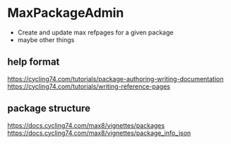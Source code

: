 # MaxPackageAdmin
 * Create and update max refpages for a given package
 * maybe other things

## help format
https://cycling74.com/tutorials/package-authoring-writing-documentation
https://cycling74.com/tutorials/writing-reference-pages

## package structure
https://docs.cycling74.com/max8/vignettes/packages
https://docs.cycling74.com/max8/vignettes/package_info_json

